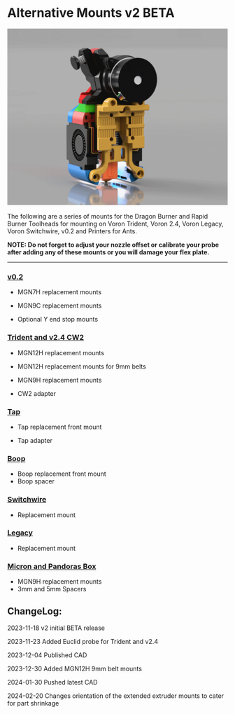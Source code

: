 # Alternative Mounts v2 BETA

![](images/animated.gif)

The following are a series of mounts for the Dragon Burner and Rapid Burner Toolheads for mounting on Voron Trident, Voron 2.4, Voron Legacy, Voron Switchwire, v0.2 and Printers for Ants.

**NOTE: Do not forget to adjust your nozzle offset or calibrate your probe after adding any of these mounts or you will damage your flex plate.**

---

### [v0.2](Modified_Mounts/v0.2)

- MGN7H replacement mounts

- MGN9C replacement mounts

- Optional Y end stop mounts

### [Trident and v2.4 CW2](Modified_Mounts/V1_V2)

- MGN12H replacement mounts

- MGN12H replacement mounts for 9mm belts

- MGN9H replacement mounts

- CW2 adapter

### [Tap](Modified_Mounts/Tap)

- Tap replacement front mount

- Tap adapter

### [Boop](Modified_Mounts/Boop)

- Boop replacement front mount
- Boop spacer

### [Switchwire](Modified_Mounts/Switchwire)

- Replacement mount

### [Legacy](Modified_Mounts/Legacy)

- Replacement mount

### [Micron and Pandoras Box](Modified_Mounts/Micron_Pandora)

- MGN9H replacement mounts
- 3mm and 5mm Spacers

## ChangeLog:

2023-11-18 v2 initial BETA release

2023-11-23 Added Euclid probe for Trident and v2.4

2023-12-04 Published CAD

2023-12-30 Added MGN12H 9mm belt mounts

2024-01-30 Pushed latest CAD

2024-02-20 Changes orientation of the extended extruder mounts to cater for part shrinkage
